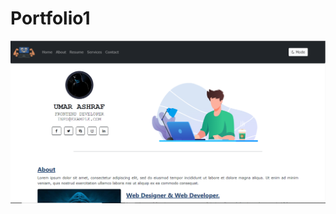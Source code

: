 # Portfolio1
![Hero Section](https://github.com/UmarAxhraf/Portfolio1/blob/main/images/Portfolio.png "Hero Section Preview")
